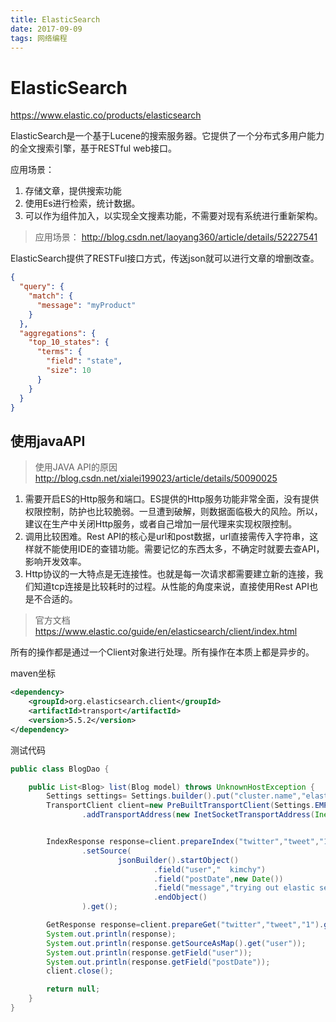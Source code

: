 ```yaml
---
title: ElasticSearch
date: 2017-09-09
tags: 网络编程
---
```

# ElasticSearch
https://www.elastic.co/products/elasticsearch

ElasticSearch是一个基于Lucene的搜索服务器。它提供了一个分布式多用户能力的全文搜索引擎，基于RESTful web接口。

应用场景：
1. 存储文章，提供搜索功能
2. 使用Es进行检索，统计数据。
3. 可以作为组件加入，以实现全文搜素功能，不需要对现有系统进行重新架构。


>应用场景： http://blog.csdn.net/laoyang360/article/details/52227541


ElasticSearch提供了RESTFul接口方式，传送json就可以进行文章的增删改查。
```json
{
  "query": {
    "match": {
      "message": "myProduct"
    }
  },
  "aggregations": {
    "top_10_states": {
      "terms": {
        "field": "state",
        "size": 10
      }
    }
  }
}
```

## 使用javaAPI
> 使用JAVA API的原因 http://blog.csdn.net/xialei199023/article/details/50090025


1. 需要开启ES的Http服务和端口。ES提供的Http服务功能非常全面，没有提供权限控制，防护也比较脆弱。一旦遭到破解，则数据面临极大的风险。所以，建议在生产中关闭Http服务，或者自己增加一层代理来实现权限控制。
2. 调用比较困难。Rest API的核心是url和post数据，url直接需传入字符串，这样就不能使用IDE的查错功能。需要记忆的东西太多，不确定时就要去查API，影响开发效率。
3. Http协议的一大特点是无连接性。也就是每一次请求都需要建立新的连接，我们知道tcp连接是比较耗时的过程。从性能的角度来说，直接使用Rest API也是不合适的。

> 官方文档 https://www.elastic.co/guide/en/elasticsearch/client/index.html 

所有的操作都是通过一个Client对象进行处理。所有操作在本质上都是异步的。

maven坐标
```xml
<dependency>
    <groupId>org.elasticsearch.client</groupId>
    <artifactId>transport</artifactId>
    <version>5.5.2</version>
</dependency>
```
测试代码
```java
public class BlogDao {

    public List<Blog> list(Blog model) throws UnknownHostException {
        Settings settings= Settings.builder().put("cluster.name","elasticsearch").build();
        TransportClient client=new PreBuiltTransportClient(Settings.EMPTY)
                .addTransportAddress(new InetSocketTransportAddress(InetAddress.getByName("localhost"),9300));


        IndexResponse response=client.prepareIndex("twitter","tweet","1")
                .setSource(
                        jsonBuilder().startObject()
                                .field("user","  kimchy")
                                .field("postDate",new Date())
                                .field("message","trying out elastic search")
                                .endObject()
                ).get();

        GetResponse response=client.prepareGet("twitter","tweet","1").get();
        System.out.println(response);
        System.out.println(response.getSourceAsMap().get("user"));
        System.out.println(response.getField("user"));
        System.out.println(response.getField("postDate"));
        client.close();

        return null;
    }
}
```
